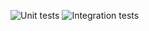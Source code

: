 ![Unit tests](https://github.com/robertmartinsen/repository/workflows/unit-tests/badge.svg)
![Integration tests](https://github.com/robertmartinsen/repository/workflows/integration-tests/badge.svg)
